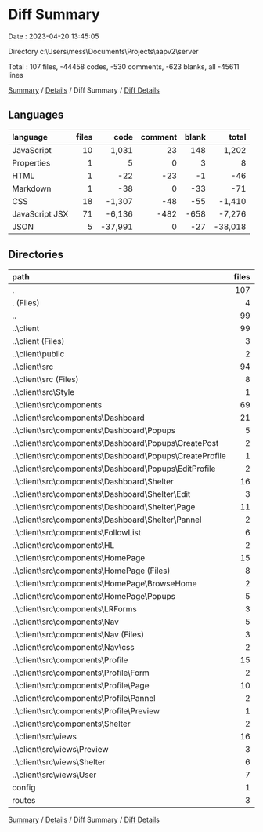 # Diff Summary

Date : 2023-04-20 13:45:05

Directory c:\\Users\\mess\\Documents\\Projects\\aapv2\\server

Total : 107 files,  -44458 codes, -530 comments, -623 blanks, all -45611 lines

[Summary](results.md) / [Details](details.md) / Diff Summary / [Diff Details](diff-details.md)

## Languages
| language | files | code | comment | blank | total |
| :--- | ---: | ---: | ---: | ---: | ---: |
| JavaScript | 10 | 1,031 | 23 | 148 | 1,202 |
| Properties | 1 | 5 | 0 | 3 | 8 |
| HTML | 1 | -22 | -23 | -1 | -46 |
| Markdown | 1 | -38 | 0 | -33 | -71 |
| CSS | 18 | -1,307 | -48 | -55 | -1,410 |
| JavaScript JSX | 71 | -6,136 | -482 | -658 | -7,276 |
| JSON | 5 | -37,991 | 0 | -27 | -38,018 |

## Directories
| path | files | code | comment | blank | total |
| :--- | ---: | ---: | ---: | ---: | ---: |
| . | 107 | -44,458 | -530 | -623 | -45,611 |
| . (Files) | 4 | 2,952 | 0 | 41 | 2,993 |
| .. | 99 | -48,459 | -560 | -813 | -49,832 |
| ..\\client | 99 | -48,459 | -560 | -813 | -49,832 |
| ..\\client (Files) | 3 | -40,928 | 0 | -84 | -41,012 |
| ..\\client\\public | 2 | -47 | -23 | -2 | -72 |
| ..\\client\\src | 94 | -7,484 | -537 | -727 | -8,748 |
| ..\\client\\src (Files) | 8 | -99 | -10 | -21 | -130 |
| ..\\client\\src\\Style | 1 | -14 | 0 | -6 | -20 |
| ..\\client\\src\\components | 69 | -6,520 | -494 | -550 | -7,564 |
| ..\\client\\src\\components\\Dashboard | 21 | -2,460 | -198 | -185 | -2,843 |
| ..\\client\\src\\components\\Dashboard\\Popups | 5 | -848 | -113 | -58 | -1,019 |
| ..\\client\\src\\components\\Dashboard\\Popups\\CreatePost | 2 | -292 | -32 | -16 | -340 |
| ..\\client\\src\\components\\Dashboard\\Popups\\CreateProfile | 1 | -268 | -45 | -21 | -334 |
| ..\\client\\src\\components\\Dashboard\\Popups\\EditProfile | 2 | -288 | -36 | -21 | -345 |
| ..\\client\\src\\components\\Dashboard\\Shelter | 16 | -1,612 | -85 | -127 | -1,824 |
| ..\\client\\src\\components\\Dashboard\\Shelter\\Edit | 3 | -370 | -58 | -43 | -471 |
| ..\\client\\src\\components\\Dashboard\\Shelter\\Page | 11 | -1,213 | -24 | -81 | -1,318 |
| ..\\client\\src\\components\\Dashboard\\Shelter\\Pannel | 2 | -29 | -3 | -3 | -35 |
| ..\\client\\src\\components\\FollowList | 6 | -335 | -25 | -67 | -427 |
| ..\\client\\src\\components\\HL | 2 | -29 | 0 | -5 | -34 |
| ..\\client\\src\\components\\HomePage | 15 | -1,861 | -168 | -135 | -2,164 |
| ..\\client\\src\\components\\HomePage (Files) | 8 | -679 | -54 | -53 | -786 |
| ..\\client\\src\\components\\HomePage\\BrowseHome | 2 | -344 | -14 | -23 | -381 |
| ..\\client\\src\\components\\HomePage\\Popups | 5 | -838 | -100 | -59 | -997 |
| ..\\client\\src\\components\\LRForms | 3 | -172 | -12 | -9 | -193 |
| ..\\client\\src\\components\\Nav | 5 | -131 | -5 | -28 | -164 |
| ..\\client\\src\\components\\Nav (Files) | 3 | -81 | -4 | -24 | -109 |
| ..\\client\\src\\components\\Nav\\css | 2 | -50 | -1 | -4 | -55 |
| ..\\client\\src\\components\\Profile | 15 | -1,291 | -83 | -101 | -1,475 |
| ..\\client\\src\\components\\Profile\\Form | 2 | -88 | -39 | -11 | -138 |
| ..\\client\\src\\components\\Profile\\Page | 10 | -1,043 | -17 | -77 | -1,137 |
| ..\\client\\src\\components\\Profile\\Pannel | 2 | -38 | -27 | -9 | -74 |
| ..\\client\\src\\components\\Profile\\Preview | 1 | -122 | 0 | -4 | -126 |
| ..\\client\\src\\components\\Shelter | 2 | -241 | -3 | -20 | -264 |
| ..\\client\\src\\views | 16 | -851 | -33 | -150 | -1,034 |
| ..\\client\\src\\views\\Preview | 3 | -135 | 0 | -24 | -159 |
| ..\\client\\src\\views\\Shelter | 6 | -417 | -20 | -68 | -505 |
| ..\\client\\src\\views\\User | 7 | -299 | -13 | -58 | -370 |
| config | 1 | 8 | 0 | 3 | 11 |
| routes | 3 | 1,041 | 30 | 146 | 1,217 |

[Summary](results.md) / [Details](details.md) / Diff Summary / [Diff Details](diff-details.md)